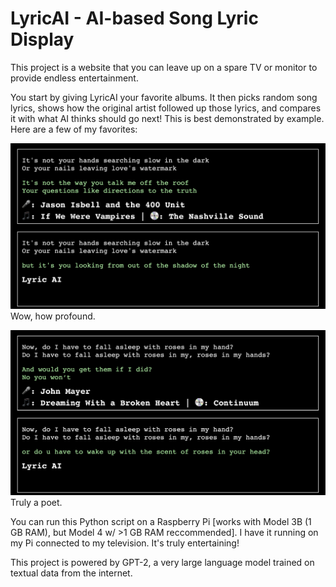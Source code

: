 # LyricAI - AI-based Song Lyric Display

This project is a website that you can leave up on a spare TV or monitor to provide endless entertainment.

You start by giving LyricAI your favorite albums. It then picks random song lyrics, shows how the original artist followed up those lyrics, and compares it with what AI thinks should go next! This is best demonstrated by example. Here are a few of my favorites:

![Image 1](images/JI-3.png)
Wow, how profound.

![Image 2](images/JM-1.png)
Truly a poet.

You can run this Python script on a Raspberry Pi [works with Model 3B (1 GB RAM), but Model 4 w/ >1 GB RAM reccommended]. I have it running on my Pi connected to my television. It's truly entertaining!

This project is powered by GPT-2, a very large language model trained on textual data from the internet.



